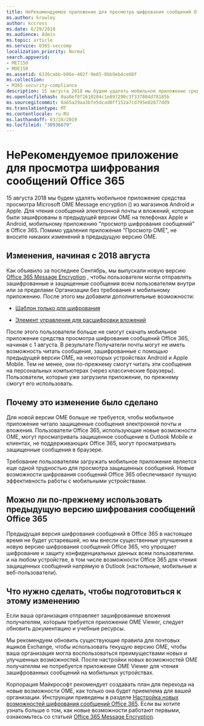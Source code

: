 ```yaml
---
title: НеРекомендуемое приложение для просмотра шифрования сообщений Office 365
ms.author: krowley
author: kccross
ms.date: 6/29/2018
ms.audience: Admin
ms.topic: article
ms.service: O365-seccomp
localization_priority: Normal
search.appverid:
- MET150
- MOE150
ms.assetid: 6336cabb-b06e-402f-9e85-8bb9eb4ce68f
ms.collection:
- M365-security-compliance
description: 15 августа 2018 мы будем удалять мобильное приложение средства просмотра Microsoft OME Message encryption () из магазинов Android и Apple. Для чтения сообщений электронной почты и вложений, которые были зашифрованы в предыдущей версии OME на телефонах Apple и Android, мобильному приложению "просмотр шифрования сообщений" в Office 365. Помимо удаления приложения "Просмотр OME", не вносите никаких изменений в предыдущую версию OME.
ms.openlocfilehash: 0aa8ef0f2610284c1e897290c3f337804d78185b
ms.sourcegitcommit: 8a65a29aa3bfe5dcad0ff152a7cd795e02877dd9
ms.translationtype: MT
ms.contentlocale: ru-RU
ms.lasthandoff: 03/28/2019
ms.locfileid: "30936679"
---
```

# <a name="deprecating-office-365-message-encryption-viewer-app"></a>НеРекомендуемое приложение для просмотра шифрования сообщений Office 365

15 августа 2018 мы будем удалять мобильное приложение средства просмотра Microsoft OME Message encryption () из магазинов Android и Apple. Для чтения сообщений электронной почты и вложений, которые были зашифрованы в предыдущей версии OME на телефонах Apple и Android, мобильному приложению "просмотр шифрования сообщений" в Office 365. Помимо удаления приложения "Просмотр OME", не вносите никаких изменений в предыдущую версию OME.
  
## <a name="changes-beginning-august-2018"></a>Изменения, начиная с 2018 августа

Как объявило за последнее Сентябрь, мы выпускали новую версию [Office 365 Message Encryption](https://aka.ms/ome2017) , чтобы пользователи могли отправлять зашифрованные и защищенные сообщения всем пользователям внутри или за пределами Организации без требования к мобильному приложению. После этого мы добавили дополнительные возможности: 
  
- [Шаблон только для шифрования](https://aka.ms/encryptonly)
    
- [Элемент управления для расшифровки вложений](https://techcommunity.microsoft.com/t5/Security-Privacy-and-Compliance/Admin-control-for-attachments-now-available-in-Office-365/ba-p/204007)
    
После этого пользователи больше не смогут скачать мобильное приложение средства просмотра шифрования сообщений Office 365, начиная с 1 августа. В результате Получатели почты могут не иметь возможность читать сообщения, зашифрованные с помощью предыдущей версии OME, на некоторых устройствах Android и Apple Mobile. Тем не менее, они по-прежнему смогут читать эти сообщения на персональных компьютерах (через классические браузеры). Пользователи, которые уже загрузили приложение, по прежнему смогут его использовать.
  
## <a name="why-this-change-was-made"></a>Почему это изменение было сделано

Для новой версии OME больше не требуется, чтобы мобильное приложение читало защищенные сообщения электронной почты и вложения. Пользователи Office 365, использующие новые возможности OME, могут просматривать защищенное сообщение в Outlook Mobile и клиентах, не поддерживающих Office 365, могут просматривать защищенные сообщения в браузере.
  
Требование пользователям загружать мобильное приложение является еще одной трудностью для просмотра защищенных сообщений. Новые возможности шифрования сообщений Office 365 обеспечивают лучшую эффективность работы с мобильными устройствами.
  
## <a name="can-i-still-use-the-previous-version-of-office-365-message-encryption"></a>Можно ли по-прежнему использовать предыдущую версию шифрования сообщений Office 365

Предыдущая версия шифрования сообщений в Office 365 в настоящее время не будет устаревшей, но мы внесли существенные улучшения в новую версию шифрования сообщений Office 365, что упрощает шифрование и защиту конфиденциальных данных всем пользователям. и на любом устройстве, в том числе возможности Office 365 для чтения защищенных сообщений напрямую в Outlook (настольные, мобильные и веб-пользователи). 
  
## <a name="what-do-i-need-to-do-to-prepare-for-this-change"></a>Что нужно сделать, чтобы подготовиться к этому изменению

Если ваша организация отправляет зашифрованные вложения получателям, которым требуется приложение OME Viewer, следует обновить документацию и учебные ресурсы.
  
Мы рекомендуем обновить существующие правила для почтовых ящиков Exchange, чтобы использовать текущую версию OME, чтобы ваша организация могла воспользоваться преимуществами новых и улучшенных возможностей. После настройки новых возможностей OME получателям не потребуется приложение OME Viewer для чтения зашифрованных сообщений на мобильных устройствах.
  
Корпорация Майкрософт рекомендует создавать план для перехода на новые возможности OME, как только она будет приемлема для вашей организации. Инструкции приведены в разделе [Настройка новых возможностей шифрования сообщений Office 365](set-up-new-message-encryption-capabilities.md). Если вы хотите узнать больше о том, как новые возможности работают первыми, ознакомьтесь со статьей [Office 365 Message Encryption](ome.md).
  

